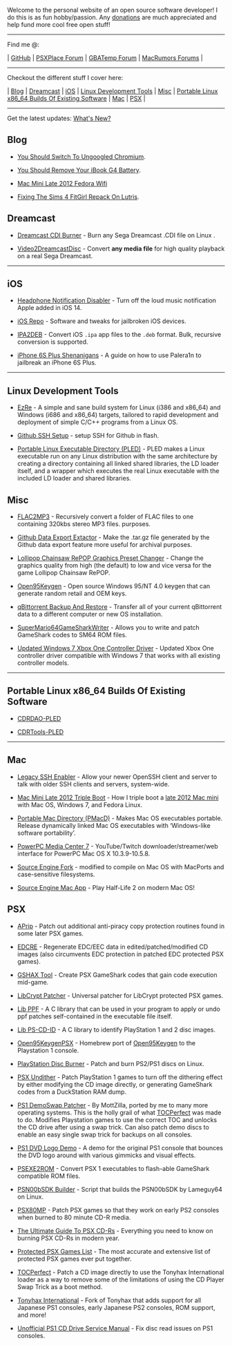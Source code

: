 Welcome to the personal website of an open source software developer! I do this is as fun hobby/passion. Any [donations](https://github.com/sponsors/alex-free) are much appreciated and help fund more cool free open stuff!

-----------------------------------------
Find me @:

| [GitHub](https://github.com/alex-free) | [PSXPlace Forum](https://www.psx-place.com/members/alexfree.127641/) | [GBATemp Forum](https://gbatemp.net/members/alexfree.573749/) | [MacRumors Forums](https://forums.macrumors.com/members/alex_free.1207497/) |

-----------------------------------------

Checkout the different stuff I cover here:

| [Blog](#blog) | [Dreamcast](#dreamcast) | [iOS](#ios) | [Linux Development Tools](#linux-development-tools) | [Misc](#misc) | [Portable Linux x86_64 Builds Of Existing Software](#portable-linux-x86_64-builds-of-existing-software) | [Mac](#mac) | [PSX](#psx) |

-----------------------------------------

Get the latest updates: [What's New?](https://github.com/alex-free/alex-free.github.io/commits/master)

## Blog

* [You Should Switch To Ungoogled Chromium](blog/you-should-switch-to-ungoogled-chromium).

* [You Should Remove Your iBook G4 Battery](blog/you-should-remove-your-ibook-g4-battery/).

* [Mac Mini Late 2012 Fedora Wifi](mac-mini-late-2012-fedora-wifi)

* [Fixing The Sims 4 FitGirl Repack On Lutris](blog/fixing-the-sims-4-fitgirl-repack-on-lutris/).

## Dreamcast

* [Dreamcast CDI Burner](dcdib) - Burn any Sega Dreamcast .CDI file on Linux .

* [Video2DreamcastDisc](video2dreamcastdisc) - Convert **any media file** for high quality playback on a real Sega Dreamcast.

-----------------------------------------

## iOS

* [Headphone Notification Disabler](headphone-notification-disabler) - Turn off the loud music notification Apple added in iOS 14.

* [iOS Repo](ios-repo) - Software and tweaks for jailbroken iOS devices.

* [IPA2DEB](ipa2deb) - Convert iOS `.ipa` app files to the `.deb` format. Bulk, recursive conversion is supported.

* [iPhone 6S Plus Shenanigans](iphone-6s-plus-palera1n-shenanigans) - A guide on how to use Palera1n to jailbreak an iPhone 6S Plus.

-----------------------------------------

## Linux Development Tools

* [EzRe](ezre) - A simple and sane build system for Linux (i386 and x86_64) and Windows (i686 and x86_64) targets, tailored to rapid development and deployment of simple C/C++ programs from a Linux OS.

* [Github SSH Setup](gsshs) - setup SSH for Github in flash.

* [Portable Linux Executable Directory (PLED)](pled) - PLED makes a Linux executable run on any Linux distribution with the same architecture by creating a directory containing all linked shared libraries, the LD loader itself, and a wrapper which executes the real Linux executable with the included LD loader and shared libraries.

## Misc

* [FLAC2MP3](flac2mp3) - Recursively convert a folder of FLAC files to one containing 320kbs stereo MP3 files.
 purposes.

* [Github Data Export Extactor](gdee) - Make the .tar.gz file generated by the Github data export feature more useful for archival purposes.

* [Lollipop Chainsaw RePOP Graphics Preset Changer](lcrgpc) -  Change the graphics quality from high (the default) to low and vice versa for the game Lollipop Chainsaw RePOP. 

* [Open95Keygen](open95keygen) - Open source Windows 95/NT 4.0 keygen that can generate random retail and OEM keys.

* [qBittorrent Backup And Restore](qbtbar) - Transfer all of your current qBittorrent data to a different computer or new OS installation. 

* [SuperMario64GameSharkWriter](sm64gsw) - Allows you to write and patch GameShark codes to SM64 ROM files.

* [Updated Windows 7 Xbox One Controller Driver](updated-windows-7-xbox-one-controller-driver) - Updated Xbox One controller driver compatible with Windows 7 that works with all existing controller models.

-----------------------------------------

## Portable Linux x86_64 Builds Of Existing Software

* [CDRDAO-PLED](cdrdao)

* [CDRTools-PLED](cdrtools)

-----------------------------------------

## Mac

* [Legacy SSH Enabler](lsshe) - Allow your newer OpenSSH client and server to talk with older SSH clients and servers, system-wide.

* [Mac Mini Late 2012 Triple Boot](mac-mini-late-2012-triple-boot) - How I triple boot a [late 2012 Mac mini](https://everymac.com/systems/apple/mac_mini/specs/mac-mini-core-i5-2.5-late-2012-specs.html) with Mac OS, Windows 7, and Fedora Linux.

* [Portable Mac Directory (PMacD)](portable-mac-directory) - Makes Mac OS executables portable. Release dynamically linked Mac OS executables with ‘Windows-like software portability’.

* [PowerPC Media Center 7](ppcmc7) - YouTube/Twitch downloader/streamer/web interface for PowerPC Mac OS X 10.3.9-10.5.8.

* [Source Engine Fork](source-engine) - modified to compile on Mac OS with MacPorts and case-sensitive filesystems.

* [Source Engine Mac App](source-engine-mac-app) - Play Half-Life 2 on modern Mac OS!

## PSX

* [APrip](aprip) - Patch out additional anti-piracy copy protection routines found in some later PSX games.

* [EDCRE](edcre) - Regenerate EDC/EEC data in edited/patched/modified CD images (also circumvents EDC protection in patched EDC protected PSX games).

* [GSHAX Tool](gshax-tool) - Create PSX GameShark codes that gain code execution mid-game.

* [LibCrypt Patcher](libcrypt-patcher) - Universal patcher for LibCrypt protected PSX games.

* [Lib PPF](lib-ppf) - A C library that can be used in your program to apply or undo ppf patches self-contained in the executable file itself.

* [Lib PS-CD-ID](lib-ps-cd-id) - A C library to identify PlayStation 1 and 2 disc images.

* [Open95KeygenPSX](open95keygen-psx) - Homebrew port of [Open95Keygen](https://github.com/alex-free/open95keygen) to the Playstation 1 console.

* [PlayStation Disc Burner](psdb) - Patch and burn PS2/PS1 discs on Linux.

* [PSX Undither](psx-undither) - Patch PlayStation 1 games to turn off the dithering effect by either modifying the CD image directly, or generating GameShark codes from a DuckStation RAM dump.

* [PS1 DemoSwap Patcher](ps1demoswap) - By MottZilla, ported by me to many more operating systems. This is the holly grail of what [TOCPerfect](tocperfect) was made to do. Modifies Playstation games to use the correct TOC and unlocks the CD drive after using a swap trick. Can also patch demo discs to enable an easy single swap trick for backups on all consoles.

* [PS1 DVD Logo Demo](ps1-dvd-logo-demo) - A demo for the original PS1 console that bounces the DVD logo around with various gimmicks and visual effects.

* [PSEXE2ROM](psexe2rom) - Convert PSX 1 executables to flash-able GameShark compatible ROM files.

* [PSN00bSDK Builder](psn00bsdk-builder) - Script that builds the PSN00bSDK by Lameguy64 on Linux.

* [PSX80MP](psx80mp) - Patch PSX games so that they work on early PS2 consoles when burned to 80 minute CD-R media.

* [The Ultimate Guide To PSX CD-Rs](psx-cdr) - Everything you need to know on burning PSX CD-Rs in modern year.

* [Protected PSX Games List](tonyhax-international/anti-piracy-bypass) - The most accurate and extensive list of protected PSX games ever put together.

* [TOCPerfect](tocperfect)  - Patch a CD image directly to use the Tonyhax International loader as a way to remove some of the limitations of using the CD Player Swap Trick as a boot method.

* [Tonyhax International](tonyhax-international) - Fork of Tonyhax that adds support for all Japanese PS1 consoles, early Japanese PS2 consoles, ROM support, and more!

* [Unofficial PS1 CD Drive Service Manual](unofficial-ps1-cd-drive-service-manual) - Fix disc read issues on PS1 consoles.
